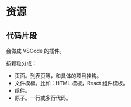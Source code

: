 # 资源
## 代码片段
会做成 VSCode 的插件。

按颗粒分成：
* 页面。列表页等，和具体的项目挂钩。
* 文件模板。比如：HTML 模板，React 组件模板。
* 组件。
* 原子。一行或多行代码。